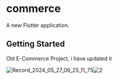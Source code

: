 # commerce

A new Flutter application.

## Getting Started

Old E-Commerce Project, i have updated it

![Record_2024_05_27_06_25_11_75](https://github.com/mohamedgit815/Commerce-Firebase/assets/95017336/579b4831-8b94-46bb-812d-b884c1e6bf78)![2](https://github.com/mohamedgit815/Commerce-Firebase/assets/95017336/34049ab0-058a-40a1-9c72-49af7702e29d)

